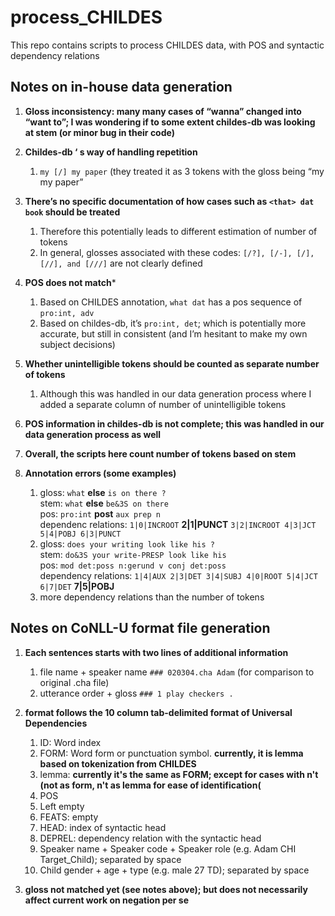 # process_CHILDES
This repo contains scripts to process CHILDES data, with POS and syntactic dependency relations


## Notes on in-house data generation

1. **Gloss inconsistency: many many cases of “wanna” changed into “want to”; I was wondering if to some extent childes-db was looking at stem (or minor bug in their code)**

1. **Childes-db ‘ s way of handling repetition**
   1. ```my [/] my paper``` (they treated it as 3 tokens with the gloss being “my my paper”

1. **There’s no specific documentation of how cases such as ```<that> dat book``` should be treated**
   1. Therefore this potentially leads to different estimation of number of tokens
   1. In general, glosses associated with these codes: ```[/?], [/-], [/], [//], and [///]``` are not clearly defined

1. **POS does not match***
   1. Based on CHILDES annotation, ```what dat``` has a pos sequence of ```pro:int, adv```
   1. Based on childes-db, it’s ```pro:int, det```; which is potentially more accurate, but still in consistent (and I’m hesitant to make my own subject decisions)

1. **Whether unintelligible tokens should be counted as separate number of tokens**
   1. Although this was handled in our data generation process where I added a separate column of number of unintelligible tokens

1. **POS information in childes-db is not complete; this was handled in our data generation process as well**

1. **Overall, the scripts here count number of tokens based on stem**

1. **Annotation errors (some examples)**
   1. gloss: ```what``` **else** ```is on there ?``` <br/>
      stem: ```what``` **else** ```be&3S on there``` <br/>
      pos: ```pro:int``` **post** ```aux prep n``` <br/>
      dependenc relations: ```1|0|INCROOT``` **2|1|PUNCT** ```3|2|INCROOT 4|3|JCT 5|4|POBJ 6|3|PUNCT```
   1. gloss: ```does your writing look like his ?``` <br/>
      stem: ```do&3S your write-PRESP look like his``` <br/>
      pos: ```mod det:poss n:gerund v conj det:poss``` <br/>
      dependency relations: ```1|4|AUX 2|3|DET 3|4|SUBJ 4|0|ROOT 5|4|JCT 6|7|DET``` **7|5|POBJ**
   1. more dependency relations than the number of tokens

## Notes on CoNLL-U format file generation 

1. **Each sentences starts with two lines of additional information**
   1. file name + speaker name ```### 020304.cha Adam``` (for comparison to original .cha file)
   1. utterance order + gloss ```### 1 play checkers .```
   
1. **format follows the 10 column tab-delimited format of Universal Dependencies**
   1. ID: Word index
   1. FORM: Word form or punctuation symbol. **currently, it is lemma based on tokenization from CHILDES**
   1. lemma: **currently it's the same as FORM; except for cases with n't (not as form, n't as lemma for ease of identification(**
   1. POS
   1. Left empty
   1. FEATS: empty
   1. HEAD: index of syntactic head
   1. DEPREL: dependency relation with the syntactic head
   1. Speaker name + Speaker code + Speaker role (e.g. Adam CHI Target_Child); separated by space
   1. Child gender + age + type (e.g. male 27 TD); separated by space

1. **gloss not matched yet (see notes above); but does not necessarily affect current work on negation per se**
